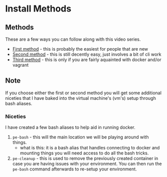 # Install Methods

## Methods

These are a few ways you can follow along with this video series.

- [First method](./00/) - this is probably the easiest for people that are new
- [Second method](./01/) - this is still decently easy, just involves a bit of cli work
- [Third method](./02/) - this is only if you are fairly aquainted with docker and/or vagrant

## Note

If you choose either the first or second method you will get some additional niceties that I have baked into the virtual machine's (vm's) setup through bash aliases.

### Niceties

I have created a few bash aliases to help aid in running docker.

1. `pe-bash` - this will the main location we will be playing around with things.
    - what is this: it is a bash alias that handles connecting to docker and mounting things you will need access to do all the bash tricks.
2. `pe-cleanup` - this is used to remove the previously created container in case you are having issues with your environment. You can then run the `pe-bash` command afterwards to re-setup your environment.
